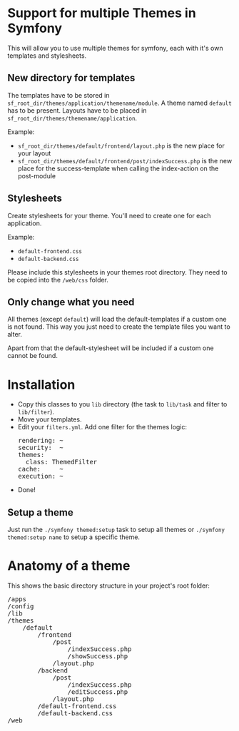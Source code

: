 # Support for multiple Themes in Symfony

This will allow you to use multiple themes for symfony, each with it's own templates and stylesheets.

## New directory for templates

The templates have to be stored in `sf_root_dir/themes/application/themename/module`. A theme named `default` has to be present. Layouts have to be placed in `sf_root_dir/themes/themename/application`.

Example:

 * `sf_root_dir/themes/default/frontend/layout.php` is the new place for your layout
 * `sf_root_dir/themes/default/frontend/post/indexSuccess.php` is the new place for the success-template when calling the index-action on the post-module


## Stylesheets

Create stylesheets for your theme. You'll need to create one for each application.

Example:

 * `default-frontend.css`
 * `default-backend.css`

Please include this stylesheets in your themes root directory. They need to be copied into the `/web/css` folder.

## Only change what you need

All themes (except `default`) will load the default-templates if a custom one is not found. This way you just need to create the template files you want to alter.

Apart from that the default-stylesheet will be included if a custom one cannot be found.

# Installation

 * Copy this classes to you `lib` directory (the task to `lib/task` and filter to `lib/filter`).
 * Move your templates.
 * Edit your `filters.yml`. Add one filter for the themes logic:
   <pre>rendering: ~
   security:  ~
   themes:
     class: ThemedFilter
   cache:     ~
   execution: ~
   </pre>
 * Done!

## Setup a theme

Just run the `./symfony themed:setup` task to setup all themes or `./symfony themed:setup name` to setup a specific theme.

# Anatomy of a theme

This shows the basic directory structure in your project's root folder:

<pre>
/apps
/config
/lib
/themes
    /default
        /frontend
            /post
                /indexSuccess.php
                /showSuccess.php
            /layout.php
        /backend
            /post
                /indexSuccess.php
                /editSuccess.php
            /layout.php
        /default-frontend.css
        /default-backend.css
/web
</pre>